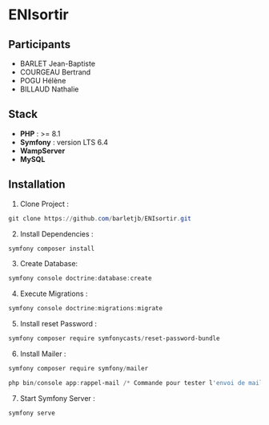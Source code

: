 # ENIsortir

## Participants

- BARLET Jean-Baptiste
- COURGEAU Bertrand
- POGU Hélène
- BILLAUD Nathalie

## Stack

- **PHP** : >= 8.1
- **Symfony** : version LTS 6.4
- **WampServer**
- **MySQL**

## Installation

1. Clone Project : 
```powershell
git clone https://github.com/barletjb/ENIsortir.git
```

2. Install Dependencies :  
```powershell
symfony composer install
```

3. Create Database: 
```powershell
symfony console doctrine:database:create
```

4. Execute Migrations : 
```powershell
symfony console doctrine:migrations:migrate
```

5. Install reset Password :
```powershell
symfony composer require symfonycasts/reset-password-bundle 
```

6. Install Mailer :  
```powershell
symfony composer require symfony/mailer

php bin/console app:rappel-mail /* Commande pour tester l'envoi de mail */
```


7. Start Symfony Server :  
```powershell
symfony serve
```










